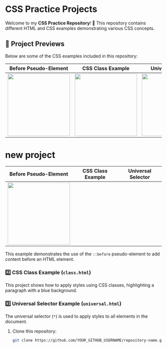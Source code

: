 # CSS Practice Projects

Welcome to my **CSS Practice Repository**! 🚀 This repository contains different HTML and CSS examples demonstrating various CSS concepts.

## 📌 Project Previews

Below are some of the CSS examples included in this repository:

| **Before Pseudo-Element** | **CSS Class Example** | **Universal Selector** |
|--------------------------|----------------------|----------------------|
|<img width="200" src="https://github.com/user-attachments/assets/78f603bf-0a6e-4b21-af66-b85c832081cf" /> |  <img width="200" src="https://github.com/user-attachments/assets/4fbebd85-dd92-4d5b-b618-60200f928f41" /> | <img width="200" src="https://github.com/user-attachments/assets/4a3c20f0-2500-468e-94f0-3b0e3d0e2533" /> 
# new project
| **Before Pseudo-Element** | **CSS Class Example** | **Universal Selector** |
|--------------------------|----------------------|----------------------|
| <img width="200" src="https://github.com/user-attachments/assets/d32b11ed-7f85-4306-baee-fb8c91efc195" /> |


This example demonstrates the use of the `::before` pseudo-element to add content before an HTML element.

### **2️⃣ CSS Class Example (`class.html`)**
This project shows how to apply styles using CSS classes, highlighting a paragraph with a blue background.

### **3️⃣ Universal Selector Example (`universal.html`)**
The universal selector (`*`) is used to apply styles to all elements in the document.



1. Clone this repository:
   ```bash
   git clone https://github.com/YOUR_GITHUB_USERNAME/repository-name.git
